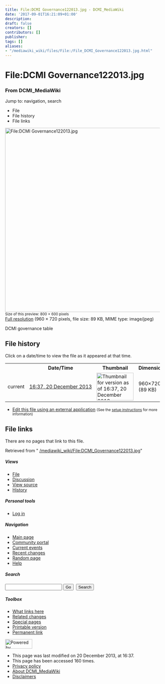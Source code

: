 ```yaml
---
title: File:DCMI Governance122013.jpg - DCMI_MediaWiki
date: '2017-09-01T16:21:09+01:00'
description: 
draft: false
creators: []
contributors: []
publisher: 
tags: []
aliases:
- "/mediawiki_wiki/files/File:/File_DCMI_Governance122013.jpg.html"
---
```


<a id="top"></a>
# File:DCMI Governance122013.jpg

### From DCMI\_MediaWiki

Jump to: navigation, search
<!-- start content -->
- File
- File history
- File links

 [<img alt="File:DCMI Governance122013.jpg" src="/images/1/13/DCMI_Governance122013.jpg" width="800" height="600">](/mediawiki_wiki/files/DCMI_Governance122013.jpg)  
<small>Size of this preview: 800 × 600 pixels</small>  
 [Full resolution](/images/1/13/DCMI_Governance122013.jpg)‎ (960 × 720 pixels, file size: 89 KB, MIME type: image/jpeg)

DCMI governance table

<!-- 
NewPP limit report
Preprocessor node count: 1/1000000
Post-expand include size: 0/2097152 bytes
Template argument size: 0/2097152 bytes
Expensive parser function count: 0/100
-->
## File history

Click on a date/time to view the file as it appeared at that time.

<table class="wikitable filehistory">
  <tr>
    <td></td>
    <th>Date/Time</th>
    <th>Thumbnail</th>
    <th>Dimensions</th>
    <th>User</th>
    <th>Comment</th>
  </tr>
  <tr>
    <td>current</td>
    <td class="filehistory-selected" style="white-space: nowrap;"><a href="/mediawiki_wiki/files/DCMI_Governance122013.jpg">16:37, 20 December 2013</a></td>
    <td><a href="/images/1/13/DCMI_Governance122013.jpg"><img alt="Thumbnail for version as of 16:37, 20 December 2013" src="/images/1/13/DCMI_Governance122013.jpg" width="120" height="90"></a></td>
    <td>960×720 <span style="white-space: nowrap;">(89 KB)</span>
    </td>
    <td>
      <a href="/index.php?title=User:MikeCrandall&amp;action=edit&amp;redlink=1" class="new mw-userlink" title="User:MikeCrandall (page does not exist)">MikeCrandall</a> <span style="white-space: nowrap;"> <span class="mw-usertoollinks">(<a href="/index.php?title=User_talk:MikeCrandall&amp;action=edit&amp;redlink=1" class="new" title="User talk:MikeCrandall (page does not exist)">Talk</a> | <a href="/index.php/Special:Contributions/MikeCrandall" title="Special:Contributions/MikeCrandall">contribs</a>)</span></span>
    </td>
    <td> <span class="comment">(DCMI governance table)</span>
    </td>
  </tr>
</table>

  

- [Edit this file using an external application](/index.php?title=File:DCMI_Governance122013.jpg&action=edit&externaledit=true&mode=file "File:DCMI Governance122013.jpg") <small>(See the <a href="http://www.mediawiki.org/wiki/Manual:External_editors" class="external text" rel="nofollow">setup instructions</a> for more information)</small>

## File links

There are no pages that link to this file.

Retrieved from " [/mediawiki_wiki/File:DCMI\_Governance122013.jpg](/mediawiki_wiki/files/File:/File:DCMI_Governance122013.jpg.html)"

<!-- end content -->

##### Views

- [File](/mediawiki_wiki/files/File:/File:DCMI_Governance122013.jpg.html "View the file page [c]")
- [Discussion](/index.php?title=File_talk:DCMI_Governance122013.jpg&action=edit&redlink=1 "Discussion about the content page [t]")
- [View source](/index.php?title=File:DCMI_Governance122013.jpg&action=edit "This page is protected.
You can view its source [e]")
- [History](/index.php?title=File:DCMI_Governance122013.jpg&action=history "Past revisions of this page [h]")

##### Personal tools

- [Log in](/index.php?title=Special:UserLogin&returnto=File:DCMI_Governance122013.jpg "You are encouraged to log in; however, it is not mandatory [o]")

<script type="text/javascript"> if (window.isMSIE55) fixalpha(); </script>

##### Navigation

- [Main page](/index.php/Main_Page "Visit the main page [z]")
- [Community portal](/index.php/DCMI_MediaWiki:Community_portal "About the project, what you can do, where to find things")
- [Current events](/index.php/DCMI_MediaWiki:Current_events "Find background information on current events")
- [Recent changes](/index.php/Special:RecentChanges "The list of recent changes in the wiki [r]")
- [Random page](/index.php/Special:Random "Load a random page [x]")
- [Help](/index.php/Help:Contents "The place to find out")

##### <label for="searchInput">Search</label>

<form action="/index.php" id="searchform">
				<input type="hidden" name="title" value="Special:Search">
				<input id="searchInput" title="Search DCMI_MediaWiki" accesskey="f" type="search" name="search">
				<input type="submit" name="go" class="searchButton" id="searchGoButton" value="Go" title="Go to a page with this exact name if exists"> 
				<input type="submit" name="fulltext" class="searchButton" id="mw-searchButton" value="Search" title="Search the pages for this text">
			</form>

##### Toolbox

- [What links here](/index.php/Special:WhatLinksHere/File:DCMI_Governance122013.jpg "List of all wiki pages that link here [j]")
- [Related changes](/index.php/Special:RecentChangesLinked/File:DCMI_Governance122013.jpg "Recent changes in pages linked from this page [k]")
- [Special pages](/index.php/Special:SpecialPages "List of all special pages [q]")
- [Printable version](/index.php?title=File:DCMI_Governance122013.jpg&printable=yes "Printable version of this page [p]")
- [Permanent link](/index.php?title=File:DCMI_Governance122013.jpg&oldid=5835 "Permanent link to this revision of the page")

<!-- end of the left (by default at least) column -->

 [<img src="/skins/common/images/poweredby_mediawiki_88x31.png" height="31" width="88" alt="Powered by MediaWiki">](http://www.mediawiki.org/)

- This page was last modified on 20 December 2013, at 16:37.
- This page has been accessed 160 times.
- [Privacy policy](/index.php/DCMI_MediaWiki:Privacy_policy "DCMI MediaWiki:Privacy policy")
- [About DCMI\_MediaWiki](/index.php/DCMI_MediaWiki:About "DCMI MediaWiki:About")
- [Disclaimers](/index.php/DCMI_MediaWiki:General_disclaimer "DCMI MediaWiki:General disclaimer")

<script>if (window.runOnloadHook) runOnloadHook();</script><!-- Served in 0.450 secs. -->
